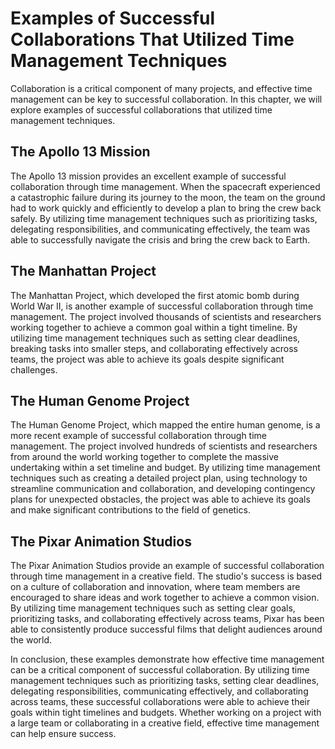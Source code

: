 Examples of Successful Collaborations That Utilized Time Management Techniques
================================================================================================================================

Collaboration is a critical component of many projects, and effective time management can be key to successful collaboration. In this chapter, we will explore examples of successful collaborations that utilized time management techniques.

The Apollo 13 Mission
---------------------

The Apollo 13 mission provides an excellent example of successful collaboration through time management. When the spacecraft experienced a catastrophic failure during its journey to the moon, the team on the ground had to work quickly and efficiently to develop a plan to bring the crew back safely. By utilizing time management techniques such as prioritizing tasks, delegating responsibilities, and communicating effectively, the team was able to successfully navigate the crisis and bring the crew back to Earth.

The Manhattan Project
---------------------

The Manhattan Project, which developed the first atomic bomb during World War II, is another example of successful collaboration through time management. The project involved thousands of scientists and researchers working together to achieve a common goal within a tight timeline. By utilizing time management techniques such as setting clear deadlines, breaking tasks into smaller steps, and collaborating effectively across teams, the project was able to achieve its goals despite significant challenges.

The Human Genome Project
------------------------

The Human Genome Project, which mapped the entire human genome, is a more recent example of successful collaboration through time management. The project involved hundreds of scientists and researchers from around the world working together to complete the massive undertaking within a set timeline and budget. By utilizing time management techniques such as creating a detailed project plan, using technology to streamline communication and collaboration, and developing contingency plans for unexpected obstacles, the project was able to achieve its goals and make significant contributions to the field of genetics.

The Pixar Animation Studios
---------------------------

The Pixar Animation Studios provide an example of successful collaboration through time management in a creative field. The studio's success is based on a culture of collaboration and innovation, where team members are encouraged to share ideas and work together to achieve a common vision. By utilizing time management techniques such as setting clear goals, prioritizing tasks, and collaborating effectively across teams, Pixar has been able to consistently produce successful films that delight audiences around the world.

In conclusion, these examples demonstrate how effective time management can be a critical component of successful collaboration. By utilizing time management techniques such as prioritizing tasks, setting clear deadlines, delegating responsibilities, communicating effectively, and collaborating across teams, these successful collaborations were able to achieve their goals within tight timelines and budgets. Whether working on a project with a large team or collaborating in a creative field, effective time management can help ensure success.
